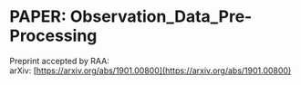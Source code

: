 # PAPER: Observation_Data_Pre-Processing

Preprint accepted by RAA:  
arXiv: [https://arxiv.org/abs/1901.00800](https://arxiv.org/abs/1901.00800)

